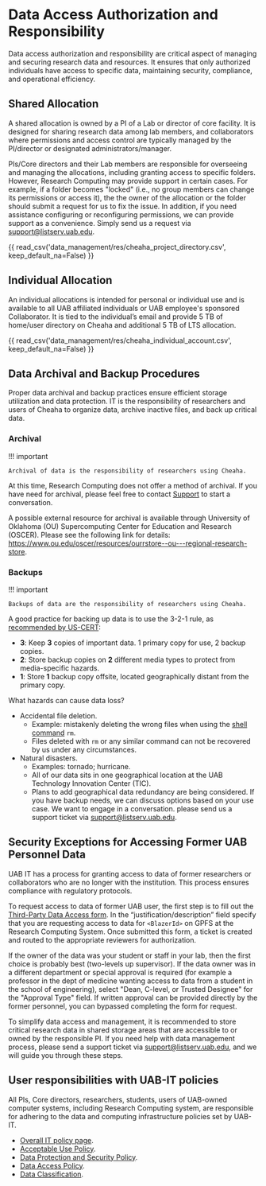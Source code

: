 # Data Access Authorization and Responsibility

Data access authorization and responsibility are critical aspect of managing and securing research data and resources. It ensures that only authorized individuals have access to specific data, maintaining security, compliance, and operational efficiency.

## Shared Allocation

A shared allocation is owned by a PI of a Lab or director of core facility. It is designed for sharing research data among lab members, and collaborators where permissions and access control are typically managed by the PI/director or designated administrators/manager.

PIs/Core directors and their Lab members are responsible for overseeing and managing the allocations, including granting access to specific folders. However, Research Computing may provide support in certain cases. For example, if a folder becomes "locked" (i.e., no group members can change its permissions or access it), the the owner of the allocation or the folder should submit a request for us to fix the issue. In addition, if you need assistance configuring or reconfiguring permissions, we can provide support as a convenience. Simply send us a request via <support@listserv.uab.edu>.

{{ read_csv('data_management/res/cheaha_project_directory.csv', keep_default_na=False) }}

## Individual Allocation

An individual allocations is intended for personal or individual use and is available to all UAB affiliated individuals or UAB employee's sponsored Collaborator. It is tied to the individual’s email and provide 5 TB of home/user directory on Cheaha and additional 5 TB of LTS allocation.

{{ read_csv('data_management/res/cheaha_individual_account.csv', keep_default_na=False) }}

## Data Archival and Backup Procedures

Proper data archival and backup practices ensure efficient storage utilization and data protection. IT is the responsibility of researchers and users of Cheaha to organize data, archive inactive files, and back up critical data.

### Archival

<!-- markdownlint-disable MD046 -->
!!! important

    Archival of data is the responsibility of researchers using Cheaha.
<!-- markdownlint-enable MD046 -->

At this time, Research Computing does not offer a method of archival. If you have need for archival, please feel free to contact [Support](../help/support.md) to start a conversation.

A possible external resource for archival is available through University of Oklahoma (OU) Supercomputing Center for Education and Research (OSCER). Please see the following link for details: <https://www.ou.edu/oscer/resources/ourrstore--ou---regional-research-store>.

### Backups

<!-- markdownlint-disable MD046 -->
!!! important

    Backups of data are the responsibility of researchers using Cheaha.
<!-- markdownlint-enable MD046 -->

A good practice for backing up data is to use the 3-2-1 rule, as [recommended by US-CERT](https://www.cisa.gov/sites/default/files/publications/data_backup_options.pdf):

- **3**: Keep **3** copies of important data. 1 primary copy for use, 2 backup copies.
- **2**: Store backup copies on **2** different media types to protect from media-specific hazards.
- **1**: Store **1** backup copy offsite, located geographically distant from the primary copy.

What hazards can cause data loss?

- Accidental file deletion.
    - Example: mistakenly deleting the wrong files when using the [shell command](../workflow_solutions/shell.md#delete-files-and-directories-rm-rmdir) `rm`.
    - Files deleted with `rm` or any similar command can not be recovered by us under any circumstances.
- Natural disasters.
    - Examples: tornado; hurricane.
    - All of our data sits in one geographical location at the UAB Technology Innovation Center (TIC).
    - Plans to add geographical data redundancy are being considered.
If you have backup needs, we can discuss options based on your use case. We want to engage in a conversation. please send us a support ticket via <support@listserv.uab.edu>.

## Security Exceptions for Accessing Former UAB Personnel Data

UAB IT has a process for granting access to data of former researchers or collaborators who are no longer with the institution. This process ensures compliance with regulatory protocols.

To request access to data of former UAB user, the first step is to fill out the [Third-Party Data Access form](https://uabprod.service-now.com/service_portal?id=sc_cat_item&sys_id=bd3721e2374c27c0daa253b543990e5d). In the “justification/description” field specify that you are requesting access to data for `<BlazerId>` on GPFS at the Research Computing System. Once submitted this form, a ticket is created and routed to the appropriate reviewers for authorization.

If the owner of the data was your student or staff in your lab, then the first choice is probably best (two-levels up supervisor). If the data owner was in a different department or special approval is required (for example a professor in the dept of medicine wanting access to data from a student in the school of engineering), select "Dean, C-level, or Trusted Designee" for the "Approval Type" field. If written approval can be provided directly by the former personnel, you can bypassed completing the form for request.

To simplify data access and management, it is recommended to store critical research data in shared storage areas that are accessible to or owned by the responsible PI. If you need help with data management process, please send a support ticket via <support@listserv.uab.edu>, and we will guide you through these steps.

## User responsibilities with UAB-IT policies

All PIs, Core directors, researchers, students, users of UAB-owned computer systems, including Research Computing system, are responsible for adhering to the data and computing infrastructure policies set by UAB-IT.

- [Overall IT policy page](https://www.uab.edu/it/home/policies).
- [Acceptable Use Policy](https://secure4.compliancebridge.com/uab/portal/getdoc.php?file=300).
- [Data Protection and Security Policy](https://secure4.compliancebridge.com/uab/portal/getdoc.php?file=302).
- [Data Access Policy](https://secure4.compliancebridge.com/uab/portal/getdoc.php?file=301).
- [Data Classification](https://www.uab.edu/it/home/policies/data-classification/classification-overview).

